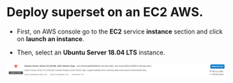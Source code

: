 # Deploy superset on an EC2 AWS.

+ First, on AWS console go to the **EC2** service **instance** section and click on **launch an instance**.


+ Then, select an **Ubuntu Server 18.04 LTS** instance.

![Ubuntu Server 18.04 LTS](https://github.com/DubMan21/superset-on-aws/blob/master/img/ubuntu-server.png "Ubuntu Server 18.04 LTS")
